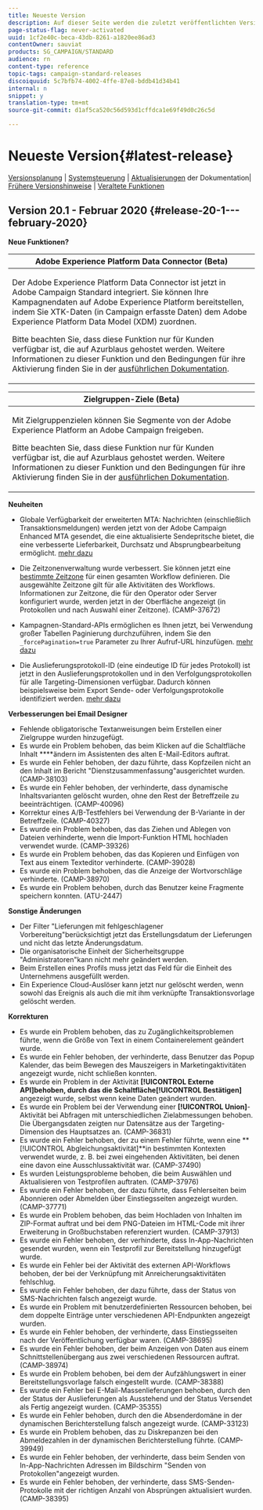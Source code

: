 ```yaml
---
title: Neueste Version
description: Auf dieser Seite werden die zuletzt veröffentlichten Versionen von Adobe Campaign Standard aufgelistet.
page-status-flag: never-activated
uuid: 1cf2e40c-beca-43db-8261-a1820ee86ad3
contentOwner: sauviat
products: SG_CAMPAIGN/STANDARD
audience: rn
content-type: reference
topic-tags: campaign-standard-releases
discoiquuid: 5c7bfb74-4002-4ffe-87e8-bddb41d34b41
internal: n
snippet: y
translation-type: tm+mt
source-git-commit: d1af5ca520c56d593d1cffdca1e69f49d0c26c5d

---
```



# Neueste Version{#latest-release}

[Versionsplanung](https://helpx.adobe.com/campaign/kb/acs-release-planning.html) | [Systemsteuerung](https://docs.adobe.com/content/help/en/control-panel/using/release-notes.html) | [Aktualisierungen](../../rn/using/documentation-updates.md) der Dokumentation| [Frühere Versionshinweise](../../rn/using/release-notes-2019.md) | [Veraltete Funktionen](https://helpx.adobe.com/campaign/kb/acs-deprecated-and-removed-features.html)

## Version 20.1 - Februar 2020 {#release-20-1---february-2020}

**Neue Funktionen?**


<table> 
 <thead> 
  <tr> 
   <th> <strong>Adobe Experience Platform Data Connector (Beta)</strong><br /> </th> 
  </tr> 
 </thead> 
 <tbody> 
  <tr> 
   <td> <p>Der Adobe Experience Platform Data Connector ist jetzt in Adobe Campaign Standard integriert. Sie können Ihre Kampagnendaten auf Adobe Experience Platform bereitstellen, indem Sie XTK-Daten (in Campaign erfasste Daten) dem Adobe Experience Platform Data Model (XDM) zuordnen. </p>
    <p>Bitte beachten Sie, dass diese Funktion nur für Kunden verfügbar ist, die auf Azurblaus gehostet werden. Weitere Informationen zu dieser Funktion und den Bedingungen für ihre Aktivierung finden Sie in der <a href="../../administration/using/aep-about-data-connector.md">ausführlichen Dokumentation</a>.</p>
   </td> 
  </tr> 
 </tbody> 
</table>

<table> 
 <thead> 
  <tr> 
   <th> <strong>Zielgruppen-Ziele (Beta) </strong><br /> </th> 
  </tr> 
 </thead> 
 <tbody> 
  <tr> 
   <td> <p>Mit Zielgruppenzielen können Sie Segmente von der Adobe Experience Platform an Adobe Campaign freigeben.</p>
    <p>Bitte beachten Sie, dass diese Funktion nur für Kunden verfügbar ist, die auf Azurblaus gehostet werden. Weitere Informationen zu dieser Funktion und den Bedingungen für ihre Aktivierung finden Sie in der <a href="../../audiences/using/aep-about-audience-destinations-service.md">ausführlichen Dokumentation</a>.</p>
   </td> 
  </tr> 
 </tbody> 
</table>

**Neuheiten**

* Globale Verfügbarkeit der erweiterten MTA: Nachrichten (einschließlich Transaktionsmeldungen) werden jetzt von der Adobe Campaign Enhanced MTA gesendet, die eine aktualisierte Sendepritsche bietet, die eine verbesserte Lieferbarkeit, Durchsatz und Absprungbearbeitung ermöglicht. [mehr dazu](https://helpx.adobe.com/campaign/kb/campaign-enhanced-mta.html)

* Die Zeitzonenverwaltung wurde verbessert. Sie können jetzt eine [bestimmte Zeitzone](../../automating/using/building-a-workflow.md) für einen gesamten Workflow definieren. Die ausgewählte Zeitzone gilt für alle Aktivitäten des Workflows. Informationen zur Zeitzone, die für den Operator oder Server konfiguriert wurde, werden jetzt in der Oberfläche angezeigt (in Protokollen und nach Auswahl einer Zeitzone). (CAMP-37672)

* Kampagnen-Standard-APIs ermöglichen es Ihnen jetzt, bei Verwendung großer Tabellen Paginierung durchzuführen, indem Sie den `_forcePagination=true` Parameter zu Ihrer Aufruf-URL hinzufügen. [mehr dazu](../../api/using/pagination.md)

* Die Auslieferungsprotokoll-ID (eine eindeutige ID für jedes Protokoll) ist jetzt in den Auslieferungsprotokollen und in den Verfolgungsprotokollen für alle Targeting-Dimensionen verfügbar. Dadurch können beispielsweise beim Export Sende- oder Verfolgungsprotokolle identifiziert werden. [mehr dazu](../../automating/using/exporting-logs.md)

**Verbesserungen bei Email Designer**

* Fehlende obligatorische Textanweisungen beim Erstellen einer Zielgruppe wurden hinzugefügt.
* Es wurde ein Problem behoben, das beim Klicken auf die Schaltfläche Inhalt ****&#x200B;ändern im Assistenten des alten E-Mail-Editors auftrat.
* Es wurde ein Fehler behoben, der dazu führte, dass Kopfzeilen nicht an den Inhalt im Bericht &quot;Dienstzusammenfassung&quot;ausgerichtet wurden. (CAMP-38103)
* Es wurde ein Fehler behoben, der verhinderte, dass dynamische Inhaltsvarianten gelöscht wurden, ohne den Rest der Betreffzeile zu beeinträchtigen. (CAMP-40096)
* Korrektur eines A/B-Testfehlers bei Verwendung der B-Variante in der Betreffzeile. (CAMP-40327)
* Es wurde ein Problem behoben, das das Ziehen und Ablegen von Dateien verhinderte, wenn die Import-Funktion HTML hochladen verwendet wurde. (CAMP-39326)
* Es wurde ein Problem behoben, das das Kopieren und Einfügen von Text aus einem Texteditor verhinderte. (CAMP-39028)
* Es wurde ein Problem behoben, das die Anzeige der Wortvorschläge verhinderte. (CAMP-38970)
* Es wurde ein Problem behoben, durch das Benutzer keine Fragmente speichern konnten. (ATU-2447)

**Sonstige Änderungen**

* Der Filter &quot;Lieferungen mit fehlgeschlagener Vorbereitung&quot;berücksichtigt jetzt das Erstellungsdatum der Lieferungen und nicht das letzte Änderungsdatum.
* Die organisatorische Einheit der Sicherheitsgruppe &quot;Administratoren&quot;kann nicht mehr geändert werden.
* Beim Erstellen eines Profils muss jetzt das Feld für die Einheit des Unternehmens ausgefüllt werden.
* Ein Experience Cloud-Auslöser kann jetzt nur gelöscht werden, wenn sowohl das Ereignis als auch die mit ihm verknüpfte Transaktionsvorlage gelöscht werden.

**Korrekturen**

* Es wurde ein Problem behoben, das zu Zugänglichkeitsproblemen führte, wenn die Größe von Text in einem Containerelement geändert wurde.
* Es wurde ein Fehler behoben, der verhinderte, dass Benutzer das Popup Kalender, das beim Bewegen des Mauszeigers in Marketingaktivitäten angezeigt wurde, nicht schließen konnten.
* Es wurde ein Problem in der Aktivität **[!UICONTROL Externe API]**behoben, durch das die Schaltfläche**[!UICONTROL  Bestätigen]** angezeigt wurde, selbst wenn keine Daten geändert wurden.
* Es wurde ein Problem bei der Verwendung einer **[!UICONTROL Union]**-Aktivität bei Abfragen mit unterschiedlichen Zielabmessungen behoben. Die Übergangsdaten zeigten nur Datensätze aus der Targeting-Dimension des Hauptsatzes an. (CAMP-36831)
* Es wurde ein Fehler behoben, der zu einem Fehler führte, wenn eine **[!UICONTROL Abgleichungsaktivität]**in bestimmten Kontexten verwendet wurde, z. B. bei zwei eingehenden Aktivitäten, bei denen eine davon eine Ausschlussaktivität war. (CAMP-37490)
* Es wurden Leistungsprobleme behoben, die beim Auswählen und Aktualisieren von Testprofilen auftraten. (CAMP-37976)
* Es wurde ein Fehler behoben, der dazu führte, dass Fehlerseiten beim Abonnieren oder Abmelden über Einstiegsseiten angezeigt wurden. (CAMP-37771)
* Es wurde ein Problem behoben, das beim Hochladen von Inhalten im ZIP-Format auftrat und bei dem PNG-Dateien im HTML-Code mit ihrer Erweiterung in Großbuchstaben referenziert wurden. (CAMP-37913)
* Es wurde ein Fehler behoben, der verhinderte, dass In-App-Nachrichten gesendet wurden, wenn ein Testprofil zur Bereitstellung hinzugefügt wurde.
* Es wurde ein Fehler bei der Aktivität des externen API-Workflows behoben, der bei der Verknüpfung mit Anreicherungsaktivitäten fehlschlug.
* Es wurde ein Fehler behoben, der dazu führte, dass der Status von SMS-Nachrichten falsch angezeigt wurde.
* Es wurde ein Problem mit benutzerdefinierten Ressourcen behoben, bei dem doppelte Einträge unter verschiedenen API-Endpunkten angezeigt wurden.
* Es wurde ein Fehler behoben, der verhinderte, dass Einstiegsseiten nach der Veröffentlichung verfügbar waren. (CAMP-38695)
* Es wurde ein Fehler behoben, der beim Anzeigen von Daten aus einem Schnittstellenübergang aus zwei verschiedenen Ressourcen auftrat. (CAMP-38974)
* Es wurde ein Problem behoben, bei dem der Aufzählungswert in einer Bereitstellungsvorlage falsch eingestellt wurde. (CAMP-38388)
* Es wurde ein Fehler bei E-Mail-Massenlieferungen behoben, durch den der Status der Auslieferungen als Ausstehend und der Status Versendet als Fertig angezeigt wurden. (CAMP-35355)
* Es wurde ein Fehler behoben, durch den die Absenderdomäne in der dynamischen Berichterstellung falsch angezeigt wurde. (CAMP-33123)
* Es wurde ein Problem behoben, das zu Diskrepanzen bei den Abmeldezahlen in der dynamischen Berichterstellung führte. (CAMP-39949)
* Es wurde ein Fehler behoben, der verhinderte, dass beim Senden von In-App-Nachrichten Adressen im Bildschirm &quot;Senden von Protokollen&quot;angezeigt wurden.
* Es wurde ein Fehler behoben, der verhinderte, dass SMS-Senden-Protokolle mit der richtigen Anzahl von Absprüngen aktualisiert wurden. (CAMP-38395)
